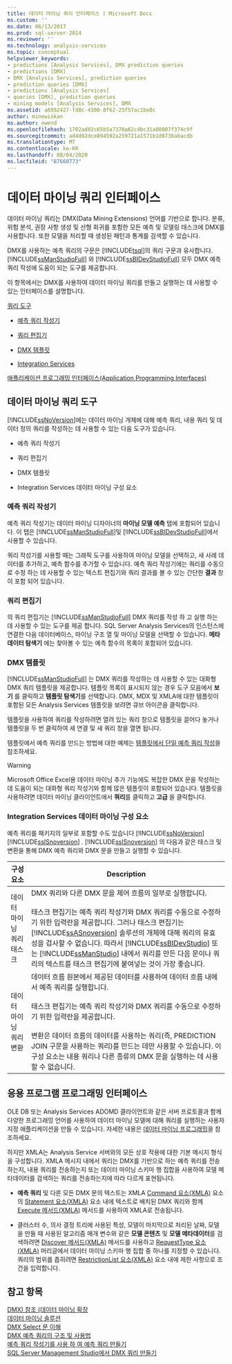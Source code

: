 ```yaml
---
title: 데이터 마이닝 쿼리 인터페이스 | Microsoft Docs
ms.custom: ''
ms.date: 06/13/2017
ms.prod: sql-server-2014
ms.reviewer: ''
ms.technology: analysis-services
ms.topic: conceptual
helpviewer_keywords:
- predictions [Analysis Services], DMX prediction queries
- predictions [DMX]
- DMX [Analysis Services], prediction queries
- prediction queries [DMX]
- predictions [Analysis Services]
- queries [DMX], prediction queries
- mining models [Analysis Services], DMX
ms.assetid: a8952427-fd8c-4300-8f62-25f57ac1be0c
author: minewiskan
ms.author: owend
ms.openlocfilehash: 1702ad82c65b5a7370a62c4bc31a08007f374c9f
ms.sourcegitcommit: ad4d92dce894592a259721a1571b1d8736abacdb
ms.translationtype: MT
ms.contentlocale: ko-KR
ms.lasthandoff: 08/04/2020
ms.locfileid: "87660773"
---
```

# <a name="data-mining-query-interfaces"></a>데이터 마이닝 쿼리 인터페이스
  데이터 마이닝 쿼리는 DMX(Data Mining Extensions) 언어를 기반으로 합니다. 분류, 위험 분석, 권장 사항 생성 및 선형 회귀를 포함한 모든 예측 및 모델링 태스크에 DMX를 사용합니다. 또한 모델을 처리할 때 생성된 패턴과 통계를 검색할 수 있습니다.  
  
 DMX를 사용하는 예측 쿼리의 구문은 [!INCLUDE[tsql](../../includes/tsql-md.md)]의 쿼리 구문과 유사합니다. [!INCLUDE[ssManStudioFull](../../includes/ssmanstudiofull-md.md)] 와 [!INCLUDE[ssBIDevStudioFull](../../includes/ssbidevstudiofull-md.md)] 모두 DMX 예측 쿼리 작성에 도움이 되는 도구를 제공합니다.  
  
 이 항목에서는 DMX를 사용하여 데이터 마이닝 쿼리를 만들고 실행하는 데 사용할 수 있는 인터페이스를 설명합니다.  
  
 [쿼리 도구](#bkmk_Tools)  
  
-   [예측 쿼리 작성기](#bkmk_Builder)  
  
-   [쿼리 편집기](#bkmk_QueryEditor)  
  
-   [DMX 템플릿](#bkmk_Templates)  
  
-   [Integration Services](#bkmk_SSIS)  
  
 [애플리케이션 프로그래밍 인터페이스(Application Programming Interfaces)](#bkmk_API)  
  
##  <a name="data-mining-query-tools"></a><a name="bkmk_Tools"></a>데이터 마이닝 쿼리 도구  
 [!INCLUDE[ssNoVersion](../../includes/ssnoversion-md.md)]에는 데이터 마이닝 개체에 대해 예측 쿼리, 내용 쿼리 및 데이터 정의 쿼리를 작성하는 데 사용할 수 있는 다음 도구가 있습니다.  
  
-   예측 쿼리 작성기  
  
-   쿼리 편집기  
  
-   DMX 템플릿  
  
-   Integration Services 데이터 마이닝 구성 요소  
  
###  <a name="prediction-query-builder"></a><a name="bkmk_Builder"></a> 예측 쿼리 작성기  
 예측 쿼리 작성기는 데이터 마이닝 디자이너의 **마이닝 모델 예측** 탭에 포함되어 있습니다. 이 탭은 [!INCLUDE[ssManStudioFull](../../includes/ssmanstudiofull-md.md)]및 [!INCLUDE[ssBIDevStudioFull](../../includes/ssbidevstudiofull-md.md)]에서 사용할 수 있습니다.  
  
 쿼리 작성기를 사용할 때는 그래픽 도구를 사용하여 마이닝 모델을 선택하고, 새 사례 데이터를 추가하고, 예측 함수를 추가할 수 있습니다. 예측 쿼리 작성기에는 쿼리를 수동으로 수정 하는 데 사용할 수 있는 텍스트 편집기와 쿼리 결과를 볼 수 있는 간단한 **결과** 창이 포함 되어 있습니다.  
  
###  <a name="query-editor"></a><a name="bkmk_QueryEditor"></a>쿼리 편집기  
 의 쿼리 편집기는 [!INCLUDE[ssManStudioFull](../../includes/ssmanstudiofull-md.md)] DMX 쿼리를 작성 하 고 실행 하는 데 사용할 수 있는 도구를 제공 합니다. SQL Server Analysis Services의 인스턴스에 연결한 다음 데이터베이스, 마이닝 구조 열 및 마이닝 모델을 선택할 수 있습니다. **메타데이터 탐색기** 에는 찾아볼 수 있는 예측 함수의 목록이 포함되어 있습니다.  
  
###  <a name="dmx-templates"></a><a name="bkmk_Templates"></a>DMX 템플릿  
 [!INCLUDE[ssManStudioFull](../../includes/ssmanstudiofull-md.md)] 는 DMX 쿼리를 작성하는 데 사용할 수 있는 대화형 DMX 쿼리 템플릿을 제공합니다. 템플릿 목록이 표시되지 않는 경우 도구 모음에서 **보기** 를 클릭하고 **템플릿 탐색기**를 선택합니다. DMX, MDX 및 XMLA에 대한 템플릿이 포함된 모든 Analysis Services 템플릿을 보려면 큐브 아이콘을 클릭합니다.  
  
 템플릿을 사용하여 쿼리를 작성하려면 열려 있는 쿼리 창으로 템플릿을 끌어다 놓거나 템플릿을 두 번 클릭하여 새 연결 및 새 쿼리 창을 열면 됩니다.  
  
 템플릿에서 예측 쿼리를 만드는 방법에 대한 예제는 [템플릿에서 단일 예측 쿼리 작성](create-a-singleton-prediction-query-from-a-template.md)을 참조하세요.  
  
> [!WARNING]  
>  Microsoft Office Excel용 데이터 마이닝 추가 기능에도 복잡한 DMX 문을 작성하는 데 도움이 되는 대화형 쿼리 작성기와 함께 많은 템플릿이 포함되어 있습니다. 템플릿을 사용하려면 데이터 마이닝 클라이언트에서 **쿼리**를 클릭하고 **고급** 을 클릭합니다.  
  
###  <a name="integration-services-data-mining-components"></a><a name="bkmk_SSIS"></a>Integration Services 데이터 마이닝 구성 요소  
 예측 쿼리를 패키지의 일부로 포함할 수도 있습니다 [!INCLUDE[ssNoVersion](../../includes/ssnoversion-md.md)] [!INCLUDE[ssISnoversion](../../includes/ssisnoversion-md.md)] . [!INCLUDE[ssISnoversion](../../includes/ssisnoversion-md.md)] 의 다음과 같은 태스크 및 변환을 통해 DMX 예측 쿼리와 DMX 문을 만들고 실행할 수 있습니다.  
  
|구성 요소|Description|  
|---------------|-----------------|  
|데이터 마이닝 쿼리 태스크|DMX 쿼리와 다른 DMX 문을 제어 흐름의 일부로 실행합니다.<br /><br /> 태스크 편집기는 예측 쿼리 작성기와 DMX 쿼리를 수동으로 수정하기 위한 입력란을 제공합니다. 그러나 태스크 편집기는 [!INCLUDE[ssASnoversion](../../includes/ssasnoversion-md.md)] 솔루션의 개체에 대해 쿼리의 유효성을 검사할 수 없습니다. 따라서 [!INCLUDE[ssBIDevStudio](../../includes/ssbidevstudio-md.md)] 또는 [!INCLUDE[ssManStudio](../../includes/ssmanstudio-md.md)] 내에서 쿼리를 만든 다음 문이나 쿼리의 텍스트를 태스크 편집기에 붙여넣는 것이 가장 좋습니다.|  
|데이터 마이닝 쿼리 변환|데이터 흐름 원본에서 제공된 데이터를 사용하여 데이터 흐름 내에서 예측 쿼리를 실행합니다.<br /><br /> 태스크 편집기는 예측 쿼리 작성기와 DMX 쿼리를 수동으로 수정하기 위한 입력란을 제공합니다.<br /><br /> 변환은 데이터 흐름의 데이터를 사용하는 쿼리(즉, PREDICTION JOIN 구문을 사용하는 쿼리)를 만드는 데만 사용할 수 있습니다. 이 구성 요소는 내용 쿼리나 다른 종류의 DMX 문을 실행하는 데 사용할 수 없습니다.|  
  
##  <a name="application-programming-interfaces"></a><a name="bkmk_API"></a>응용 프로그램 프로그래밍 인터페이스  
 OLE DB 또는 Analysis Services ADOMD 클라이언트와 같은 서버 프로토콜과 함께 다양한 프로그래밍 언어를 사용하여 데이터 마이닝 모델에 대해 쿼리를 실행하는 사용자 지정 애플리케이션을 만들 수 있습니다. 자세한 내용은 [데이터 마이닝 프로그래밍](../dev-guide/data-mining-programming.md)을 참조하세요.  
  
 하지만 XMLA는 Analysis Service 서버와의 모든 상호 작용에 대한 기본 메시지 형식을 구성합니다. XMLA 메시지 내에서 쿼리는 DMX를 기반으로 하는 예측 쿼리를 전송하는지, 내용 쿼리를 전송하는지 또는 데이터 마이닝 스키마 행 집합을 사용하여 모델 메타데이터를 검색하는 쿼리를 전송하는지에 따라 다르게 표현됩니다.  
  
-   **예측 쿼리** 및 다른 모든 DMX 문의 텍스트는 XMLA [Command 요소&#40;XMLA&#41;](https://docs.microsoft.com/bi-reference/xmla/xml-elements-properties/command-element-xmla) 요소의 [Statement 요소&#40;XMLA&#41;](https://docs.microsoft.com/bi-reference/xmla/xml-elements-commands/statement-element-xmla) 요소 내에 텍스트로 배치된 DMX 쿼리와 함께 [Execute 메서드&#40;XMLA&#41;](https://docs.microsoft.com/bi-reference/xmla/xml-elements-methods-execute) 메서드를 사용하여 XMLA로 전송됩니다.  
  
-   클러스터 수, 의사 결정 트리에 사용된 특성, 모델이 마지막으로 처리된 날짜, 모델을 만들 때 사용된 알고리즘 매개 변수와 같은 **모델 콘텐츠** 및 **모델 메타데이터**를 검색하려면 [Discover 메서드&#40;XMLA&#41;](https://docs.microsoft.com/bi-reference/xmla/xml-elements-methods-discover) 메서드를 사용하고 [RequestType 요소&#40;XMLA&#41;](https://docs.microsoft.com/bi-reference/xmla/xml-elements-properties/type-element-xmla) 머리글에서 데이터 마이닝 스키마 행 집합 중 하나를 지정할 수 있습니다. 쿼리의 범위를 좁히려면 [RestrictionList 요소&#40;XMLA&#41;](https://docs.microsoft.com/bi-reference/xmla/xml-elements-properties/restrictionlist-element-xmla) 요소 내에 제한 사항으로 조건을 입력합니다.  
  
## <a name="see-also"></a>참고 항목  
 [DMX&#41; 참조 &#40;데이터 마이닝 확장](/sql/dmx/data-mining-extensions-dmx-reference)   
 [데이터 마이닝 솔루션](data-mining-solutions.md)   
 [DMX Select 문 이해](/sql/dmx/understanding-the-dmx-select-statement)   
 [DMX 예측 쿼리의 구조 및 사용법](/sql/dmx/structure-and-usage-of-dmx-prediction-queries)   
 [예측 쿼리 작성기를 사용 하 여 예측 쿼리 만들기](create-a-prediction-query-using-the-prediction-query-builder.md)   
 [SQL Server Management Studio에서 DMX 쿼리 만들기](create-a-dmx-query-in-sql-server-management-studio.md)  
  
  
